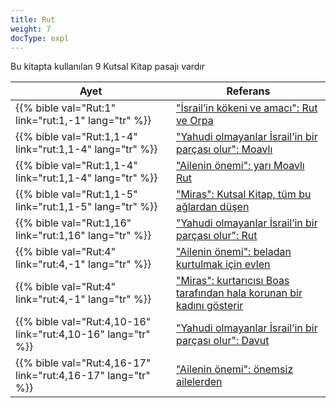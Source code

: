 ```yaml
---
title: Rut
weight: 7
docType: expl
---
```


Bu kitapta kullanılan 9 Kutsal Kitap pasajı vardır

| Ayet | Referans |
|-------|-----------|
| {{% bible val="Rut:1" link="rut:1,-1" lang="tr" %}} | ["İsrail’in kökeni ve amacı": Rut ve Orpa](/expl/../appl/background/israel/who-is-israel#ce07) |
| {{% bible val="Rut:1,1-4" link="rut:1,1-4" lang="tr" %}} | ["Yahudi olmayanlar İsrail’in bir parçası olur": Moavlı](/expl/../expl/background/israel/the-remnant-of-israel#6f36) |
| {{% bible val="Rut:1,1-4" link="rut:1,1-4" lang="tr" %}} | ["Ailenin önemi": yarı Moavlı Rut](/expl/../expl/background/israel/the-role-of-family-in-the-bible#524d) |
| {{% bible val="Rut:1,1-5" link="rut:1,1-5" lang="tr" %}} | ["Miras": Kutsal Kitap, tüm bu ağlardan düşen](/expl/../expl/background/israel/the-role-of-family-in-the-bible#82a3) |
| {{% bible val="Rut:1,16" link="rut:1,16" lang="tr" %}} | ["Yahudi olmayanlar İsrail’in bir parçası olur": Rut](/expl/../expl/background/israel/the-remnant-of-israel#6f36) |
| {{% bible val="Rut:4" link="rut:4,-1" lang="tr" %}} | ["Ailenin önemi": beladan kurtulmak için evlen](/expl/../expl/background/israel/the-role-of-family-in-the-bible#524d) |
| {{% bible val="Rut:4" link="rut:4,-1" lang="tr" %}} | ["Miras": kurtarıcısı Boas tarafından hala korunan bir kadını gösterir](/expl/../expl/background/israel/the-role-of-family-in-the-bible#82a3) |
| {{% bible val="Rut:4,10-16" link="rut:4,10-16" lang="tr" %}} | ["Yahudi olmayanlar İsrail’in bir parçası olur": Davut](/expl/../expl/background/israel/the-remnant-of-israel#6f36) |
| {{% bible val="Rut:4,16-17" link="rut:4,16-17" lang="tr" %}} | ["Ailenin önemi": önemsiz ailelerden](/expl/../expl/background/israel/the-role-of-family-in-the-bible#524d) |
